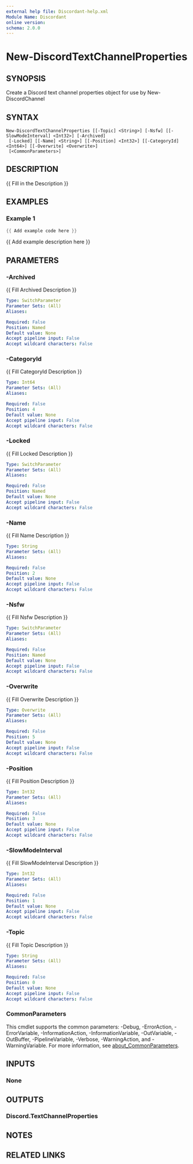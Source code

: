```yaml
---
external help file: Discordant-help.xml
Module Name: Discordant
online version:
schema: 2.0.0
---
```


# New-DiscordTextChannelProperties

## SYNOPSIS
Create a Discord text channel properties object for use by New-DiscordChannel

## SYNTAX

```
New-DiscordTextChannelProperties [[-Topic] <String>] [-Nsfw] [[-SlowModeInterval] <Int32>] [-Archived]
 [-Locked] [[-Name] <String>] [[-Position] <Int32>] [[-CategoryId] <Int64>] [[-Overwrite] <Overwrite>]
 [<CommonParameters>]
```

## DESCRIPTION
{{ Fill in the Description }}

## EXAMPLES

### Example 1
```powershell
{{ Add example code here }}
```

{{ Add example description here }}

## PARAMETERS

### -Archived
{{ Fill Archived Description }}

```yaml
Type: SwitchParameter
Parameter Sets: (All)
Aliases:

Required: False
Position: Named
Default value: None
Accept pipeline input: False
Accept wildcard characters: False
```

### -CategoryId
{{ Fill CategoryId Description }}

```yaml
Type: Int64
Parameter Sets: (All)
Aliases:

Required: False
Position: 4
Default value: None
Accept pipeline input: False
Accept wildcard characters: False
```

### -Locked
{{ Fill Locked Description }}

```yaml
Type: SwitchParameter
Parameter Sets: (All)
Aliases:

Required: False
Position: Named
Default value: None
Accept pipeline input: False
Accept wildcard characters: False
```

### -Name
{{ Fill Name Description }}

```yaml
Type: String
Parameter Sets: (All)
Aliases:

Required: False
Position: 2
Default value: None
Accept pipeline input: False
Accept wildcard characters: False
```

### -Nsfw
{{ Fill Nsfw Description }}

```yaml
Type: SwitchParameter
Parameter Sets: (All)
Aliases:

Required: False
Position: Named
Default value: None
Accept pipeline input: False
Accept wildcard characters: False
```

### -Overwrite
{{ Fill Overwrite Description }}

```yaml
Type: Overwrite
Parameter Sets: (All)
Aliases:

Required: False
Position: 5
Default value: None
Accept pipeline input: False
Accept wildcard characters: False
```

### -Position
{{ Fill Position Description }}

```yaml
Type: Int32
Parameter Sets: (All)
Aliases:

Required: False
Position: 3
Default value: None
Accept pipeline input: False
Accept wildcard characters: False
```

### -SlowModeInterval
{{ Fill SlowModeInterval Description }}

```yaml
Type: Int32
Parameter Sets: (All)
Aliases:

Required: False
Position: 1
Default value: None
Accept pipeline input: False
Accept wildcard characters: False
```

### -Topic
{{ Fill Topic Description }}

```yaml
Type: String
Parameter Sets: (All)
Aliases:

Required: False
Position: 0
Default value: None
Accept pipeline input: False
Accept wildcard characters: False
```

### CommonParameters
This cmdlet supports the common parameters: -Debug, -ErrorAction, -ErrorVariable, -InformationAction, -InformationVariable, -OutVariable, -OutBuffer, -PipelineVariable, -Verbose, -WarningAction, and -WarningVariable. For more information, see [about_CommonParameters](http://go.microsoft.com/fwlink/?LinkID=113216).

## INPUTS

### None

## OUTPUTS

### Discord.TextChannelProperties

## NOTES

## RELATED LINKS
